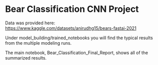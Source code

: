 # Bear Classification CNN Project

Data was provided here: https://www.kaggle.com/datasets/anirudhg15/bears-fastai-2021

Under model_building/trained_notebooks you will find the typical results from the multiple modeling runs.

The main notebook, Bear_Classification_Final_Report, shows all of the summarized results.